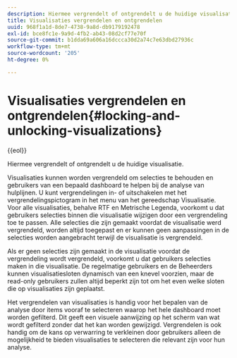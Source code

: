 ```yaml
---
description: Hiermee vergrendelt of ontgrendelt u de huidige visualisatie.
title: Visualisaties vergrendelen en ontgrendelen
uuid: 968f1a1d-8de7-4738-9a8d-db9179192478
exl-id: bce8fc1e-9a9d-4fb2-ab43-08d2cf77e70f
source-git-commit: b1dda69a606a16dccca30d2a74c7e63dbd27936c
workflow-type: tm+mt
source-wordcount: '205'
ht-degree: 0%

---
```


# Visualisaties vergrendelen en ontgrendelen{#locking-and-unlocking-visualizations}

{{eol}}

Hiermee vergrendelt of ontgrendelt u de huidige visualisatie.

Visualisaties kunnen worden vergrendeld om selecties te behouden en gebruikers van een bepaald dashboard te helpen bij de analyse van hulplijnen. U kunt vergrendelingen in- of uitschakelen met het vergrendelingspictogram in het menu van het gereedschap Visualisatie. Voor alle visualisaties, behalve RTF en Metrische Legenda, voorkomt u dat gebruikers selecties binnen die visualisatie wijzigen door een vergrendeling toe te passen. Alle selecties die zijn gemaakt voordat de visualisatie werd vergrendeld, worden altijd toegepast en er kunnen geen aanpassingen in de selecties worden aangebracht terwijl de visualisatie is vergrendeld.

Als er geen selecties zijn gemaakt in de visualisatie voordat de vergrendeling wordt vergrendeld, voorkomt u dat gebruikers selecties maken in die visualisatie. De regelmatige gebruikers en de Beheerders kunnen visualisatiesloten dynamisch van een knevel voorzien, maar de read-only gebruikers zullen altijd beperkt zijn tot om het even welke sloten die op visualisaties zijn geplaatst.

Het vergrendelen van visualisaties is handig voor het bepalen van de analyse door items vooraf te selecteren waarop het hele dashboard moet worden gefilterd. Dit geeft een visuele aanwijzing op het scherm van wat wordt gefilterd zonder dat het kan worden gewijzigd. Vergrendelen is ook handig om de kans op verwarring te verkleinen door gebruikers alleen de mogelijkheid te bieden visualisaties te selecteren die relevant zijn voor hun analyse.
